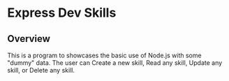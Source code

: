 # Express Dev Skills

## Overview
This is a program to showcases the basic use of Node.js with some "dummy" data. The user can Create a new skill, Read any skill, Update any skill, or Delete any skill.

